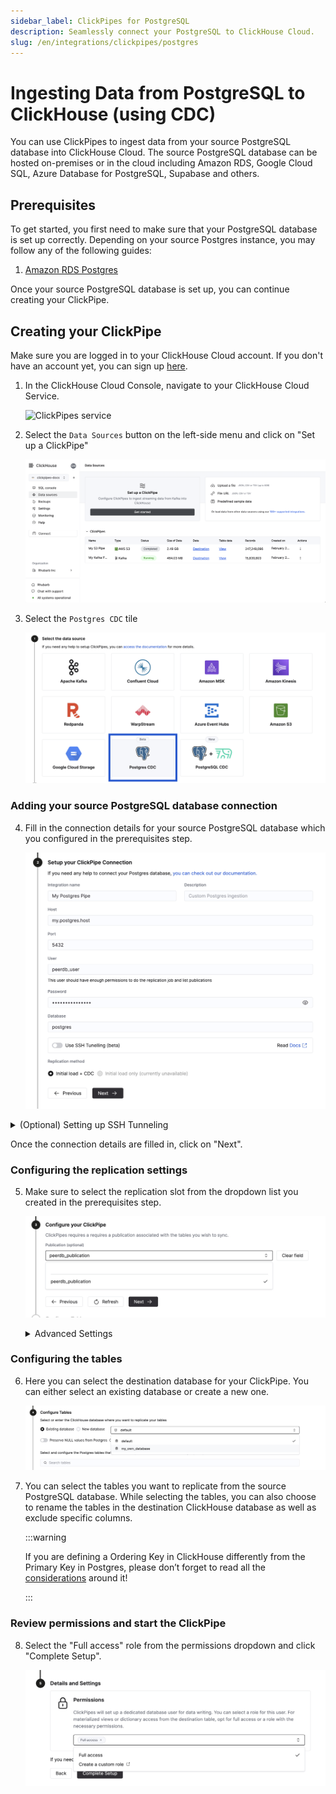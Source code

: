 ```yaml
---
sidebar_label: ClickPipes for PostgreSQL
description: Seamlessly connect your PostgreSQL to ClickHouse Cloud.
slug: /en/integrations/clickpipes/postgres
---
```


# Ingesting Data from PostgreSQL to ClickHouse (using CDC)

You can use ClickPipes to ingest data from your source PostgreSQL database into ClickHouse Cloud. The source PostgreSQL database can be hosted on-premises or in the cloud including Amazon RDS, Google Cloud SQL, Azure Database for PostgreSQL, Supabase and others.


## Prerequisites

To get started, you first need to make sure that your PostgreSQL database is set up correctly. Depending on your source Postgres instance, you may follow any of the following guides:

1. [Amazon RDS Postgres](./postgres/source/rds)

[//]: # (2. [Google Cloud SQL Postgres]&#40;./postgres/source/cloud-sql&#41;)

[//]: # (3. [Azure Flexible Server for Postgres]&#40;./postgres/source/azure-flexible-server&#41;)

[//]: # (4. Or if you are using a self-hosted Postgres instance, you can follow the [generic setup guide]&#40;./postgres/source/generic&#41;.)


Once your source PostgreSQL database is set up, you can continue creating your ClickPipe.


## Creating your ClickPipe

Make sure you are logged in to your ClickHouse Cloud account. If you don't have an account yet, you can sign up [here](https://cloud.clickhouse.com/).

[//]: # (   TODO update image here)
1. In the ClickHouse Cloud Console, navigate to your ClickHouse Cloud Service.

   ![ClickPipes service](./../images/cp_service.png)

2. Select the `Data Sources` button on the left-side menu and click on "Set up a ClickPipe"

   ![Select imports](./../images/cp_step0.png)

3. Select the `Postgres CDC` tile

   ![Select Postgres](./images/postgres-tile.jpg)

### Adding your source PostgreSQL database connection

4. Fill in the connection details for your source PostgreSQL database which you configured in the prerequisites step.

   ![Fill in connection details](./images/postgres-connection-details.jpg)

<details>
<summary> (Optional) Setting up SSH Tunneling </summary>


You can specify SSH tunneling details if your source PostgreSQL database is not publicly accessible.

1. Enable the "Use SSH Tunnelling" toggle.
2. Fill in the SSH connection details.

   ![SSH tunneling](./images/ssh-tunnel.jpg)

3. To use Key-based authentication, click on "Revoke and generate key pair" to generate a new key pair and copy the generated public key to your SSH server under `~/.ssh/authorized_keys`.
4. Click on "Verify Connection" to verify the connection.

:::note

Make sure to whitelist [ClickPipes IP addresses](../clickpipes#list-of-static-ips) in your firewall rules for the SSH bastion host so that ClickPipes can establish the SSH tunnel.

:::
</details>

Once the connection details are filled in, click on "Next".

### Configuring the replication settings

5. Make sure to select the replication slot from the dropdown list you created in the prerequisites step.

   ![Select replication slot](./images/select-replication-slot.jpg)

   <details>

   <summary>Advanced Settings</summary>

   You can configure the Advanced settings if needed. A brief description of each setting is provided below:
   - **Sync interval**: This is the interval at which ClickPipes will poll the source database for changes. This has implication on the destination ClickHouse service, for cost-sensitive users we recommend to keep this at a higher value (over `3600`).
   - **Parallel threads for initial load**: This is the number of parallel workers that will be used to fetch the initial snapshot. This is useful when you have a large number of tables and you want to control the number of parallel workers used to fetch the initial snapshot. This setting is per-table.
   - **Pull batch size**: The number of rows to fetch in a single batch. This is a best effort setting and may not be respected in all cases.
   - **Snapshot number of rows per partition**: This is the number of rows that will be fetched in each partition during the initial snapshot. This is useful when you have a large number of rows in your tables and you want to control the number of rows fetched in each partition.
   - **Snapshot number of tables in parallel**: This is the number of tables that will be fetched in parallel during the initial snapshot. This is useful when you have a large number of tables and you want to control the number of tables fetched in parallel.

   </details>

### Configuring the tables

6. Here you can select the destination database for your ClickPipe. You can either select an existing database or create a new one.

   ![Select destination database](./images/select-destination-db.jpg)

7. You can select the tables you want to replicate from the source PostgreSQL database. While selecting the tables, you can also choose to rename the tables in the destination ClickHouse database as well as exclude specific columns.

   :::warning

   If you are defining a Ordering Key in ClickHouse differently from the Primary Key in Postgres, please don’t forget to read all the [considerations](https://docs.peerdb.io/mirror/ordering-key-different) around it!
   
   :::

### Review permissions and start the ClickPipe

8. Select the "Full access" role from the permissions dropdown and click "Complete Setup".

   ![Review permissions](./images/ch-permissions.jpg)
